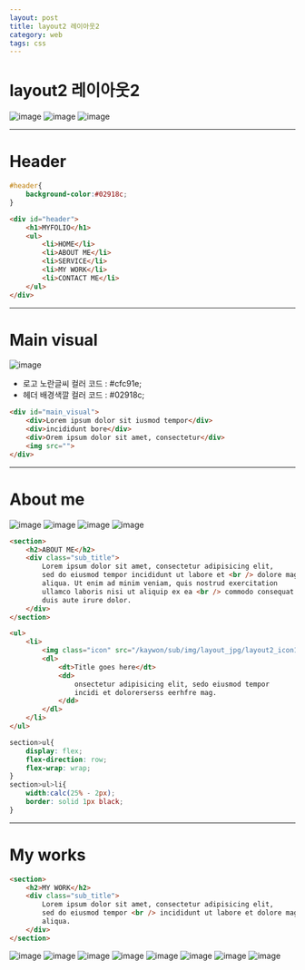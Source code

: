 ```yaml
---
layout: post
title: layout2 레이아웃2
category: web
tags: css
---
```


# layout2 레이아웃2

![image](https://github.com/gunug/gunug.github.io/assets/52345276/fc0d8f58-45aa-45b5-80d5-c64b54f0695b)
![image](https://github.com/gunug/gunug.github.io/assets/52345276/cb96600b-cac6-42f4-8d55-447fc0c88f12)
![image](https://github.com/gunug/gunug.github.io/assets/52345276/97b28986-5b24-465d-8b87-dd4552c62da8)

---

# Header
```css
#header{
    background-color:#02918c;
}
```

```html
<div id="header">
    <h1>MYFOLIO</h1>
    <ul>
        <li>HOME</li>
        <li>ABOUT ME</li>
        <li>SERVICE</li>
        <li>MY WORK</li>
        <li>CONTACT ME</li>
    </ul>
</div>
```

---

# Main visual
![image](https://github.com/gunug/gunug.github.io/assets/52345276/4ecc3a26-0e5d-49fa-969e-9ced710a239c)

* 로고 노란글씨 컬러 코드 : #cfc91e;
* 헤더 배경색깔 컬러 코드 : #02918c;

```html
<div id="main_visual">
    <div>Lorem ipsum dolor sit iusmod tempor</div>
    <div>incididunt bore</div>
    <div>Orem ipsum dolor sit amet, consectetur</div>
    <img src="">
</div>
```

---

# About me
![image](https://github.com/gunug/gunug.github.io/assets/52345276/a0b6f993-ea29-45b5-85ea-6dfbe6db754d)
![image](https://github.com/gunug/gunug.github.io/assets/52345276/eb8c74f8-a6d4-4071-b167-e8be506d5e21)
![image](https://github.com/gunug/gunug.github.io/assets/52345276/54ec21ca-0fbf-43eb-be5b-500c48e8d502)
![image](https://github.com/gunug/gunug.github.io/assets/52345276/bec0090b-67ea-49cb-8c82-162a20375e4c)

```html
<section>
    <h2>ABOUT ME</h2>
    <div class="sub_title">
        Lorem ipsum dolor sit amet, consectetur adipisicing elit, 
        sed do eiusmod tempor incididunt ut labore et <br /> dolore magna 
        aliqua. Ut enim ad minim veniam, quis nostrud exercitation 
        ullamco laboris nisi ut aliquip ex ea <br /> commodo consequat 
        duis aute irure dolor.
    </div>
</section>
```


```html
<ul>
    <li>
        <img class="icon" src="/kaywon/sub/img/layout_jpg/layout2_icon1.jpg" />
        <dl>
            <dt>Title goes here</dt>
            <dd>
                onsectetur adipisicing elit, sedo eiusmod tempor 
                incidi et dolorerserss eerhfre mag.
            </dd>
        </dl>
    </li>
</ul>
```

```css
section>ul{
    display: flex;
    flex-direction: row;
    flex-wrap: wrap;
}
section>ul>li{
    width:calc(25% - 2px);
    border: solid 1px black;
}
```

---

# My works
```html
<section>
    <h2>MY WORK</h2>
    <div class="sub_title">
        Lorem ipsum dolor sit amet, consectetur adipisicing elit, 
        sed do eiusmod tempor <br /> incididunt ut labore et dolore magna 
        aliqua.
    </div>
</section>
```

![image](https://github.com/gunug/gunug.github.io/assets/52345276/341c52ad-760b-4de2-ae1d-b5b0fdbcd0e8)
![image](https://github.com/gunug/gunug.github.io/assets/52345276/6884d935-f40f-45b9-9a0c-a0b19c177647)
![image](https://github.com/gunug/gunug.github.io/assets/52345276/b23209d1-0c18-409d-964e-c1448c5d03b2)
![image](https://github.com/gunug/gunug.github.io/assets/52345276/9ac6678c-c8f8-4281-952f-b7fa49295ba6)
![image](https://github.com/gunug/gunug.github.io/assets/52345276/d34060c2-9de2-424b-8516-0099631c500a)
![image](https://github.com/gunug/gunug.github.io/assets/52345276/1347f715-c095-43d6-ada2-7807c961301a)
![image](https://github.com/gunug/gunug.github.io/assets/52345276/24043b6a-c19e-45e8-bed8-9198528316fe)
![image](https://github.com/gunug/gunug.github.io/assets/52345276/ae47a8e7-c45c-4af3-91ad-2474e28c72a2)
